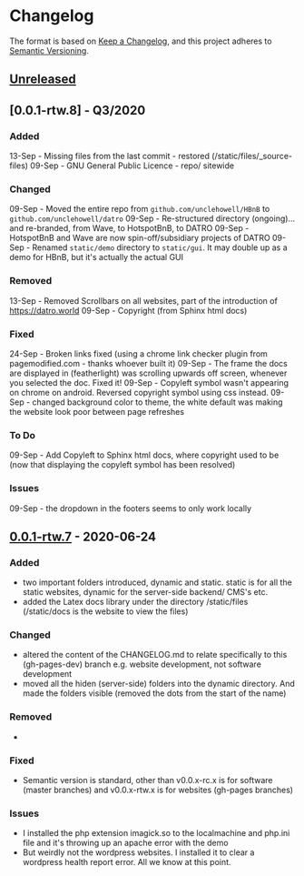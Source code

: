 # Changelog

The format is based on [Keep a Changelog](https://keepachangelog.com/en/1.0.0/),
and this project adheres to [Semantic Versioning](https://semver.org/spec/v2.0.0.html).

## [Unreleased]

## [0.0.1-rtw.8] - Q3/2020

### Added
13-Sep - Missing files from the last commit - restored (/static/files/_source-files)
09-Sep - GNU General Public Licence - repo/ sitewide

### Changed
09-Sep - Moved the entire repo from `github.com/unclehowell/HBnB` to `github.com/unclehowell/datro`
09-Sep - Re-structured directory (ongoing)... and re-branded, from Wave, to HotspotBnB, to DATRO
09-Sep - HotspotBnB and Wave are now spin-off/subsidiary projects of DATRO
09-Sep - Renamed `static/demo` directory to `static/gui`. It may double up as a demo for HBnB, but it's actually the actual GUI

### Removed
13-Sep - Removed Scrollbars on all websites, part of the introduction of https://datro.world
09-Sep - Copyright (from Sphinx html docs)

### Fixed
24-Sep - Broken links fixed (using a chrome link checker plugin from pagemodified.com - thanks whoever built it)
09-Sep - The frame the docs are displayed in (featherlight) was scrolling upwards off screen, whenever you selected the doc. Fixed it!
09-Sep - Copyleft symbol wasn't appearing on chrome on android. Reversed copyright symbol using css instead.
09-Sep - changed background color to theme, the white default was making the website look poor between page refreshes


### To Do
09-Sep - Add Copyleft to Sphinx html docs, where copyright used to be (now that displaying the copyleft symbol has been resolved)

### Issues
09-Sep - the dropdown in the footers seems to only work locally

## [0.0.1-rtw.7] - 2020-06-24
### Added
- two important folders introduced, dynamic and static. static is for all the static websites, dynamic for the server-side backend/ CMS's etc.
- added the Latex docs library under the directory /static/files (/static/docs is the website to view the files)

### Changed
- altered the content of the CHANGELOG.md to relate specifically to this (gh-pages-dev) branch e.g. website development, not software development
- moved all the hiden (server-side) folders into the dynamic directory. And made the folders visible (removed the dots from the start of the name)

### Removed
-

### Fixed

- Semantic version is standard, other than v0.0.x-rc.x is for software (master branches) and v0.0.x-rtw.x is for websites (gh-pages branches)

### Issues
- I installed the php extension imagick.so to the localmachine and php.ini file and it's throwing up an apache error with the demo
- But weirdly not the wordpress websites. I installed it to clear a wordpress health report error. All we know at this point.

[Unreleased]: https://github.com/unclehowell/hbnb/compare/v0.0.1-rtw.7...HEAD
[0.0.1-rtw.7]: https://github.com/unclehowell/hbnb/compare/v0.0.1-rc.7...v0.0.1-rtw.7
